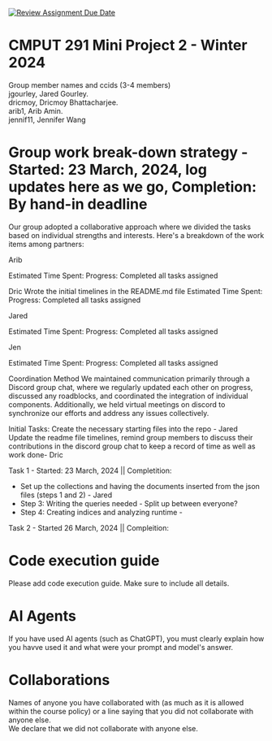 [![Review Assignment Due Date](https://classroom.github.com/assets/deadline-readme-button-24ddc0f5d75046c5622901739e7c5dd533143b0c8e959d652212380cedb1ea36.svg)](https://classroom.github.com/a/Fozs_Okj)
# CMPUT 291 Mini Project 2 - Winter 2024  
Group member names and ccids (3-4 members)  
  jgourley, Jared Gourley. <br />
  dricmoy, Dricmoy Bhattacharjee.  <br />
  arib1, Arib Amin. <br />
  jennif11, Jennifer Wang <br />

# Group work break-down strategy - Started: 23 March, 2024, log updates here as we go, Completion: By hand-in deadline
Our group adopted a collaborative approach where we divided the tasks based on individual strengths and interests. Here's a breakdown of the work items among partners:

Arib


Estimated Time Spent: 
Progress: Completed all tasks assigned

Dric
Wrote the initial timelines in the README.md file
Estimated Time Spent: 
Progress: Completed all tasks assigned

Jared

Estimated Time Spent: 
Progress: Completed all tasks assigned

Jen

Estimated Time Spent: 
Progress: Completed all tasks assigned

Coordination Method 
We maintained communication primarily through a Discord group chat, where we regularly updated each other on progress, discussed any roadblocks, and coordinated the integration of individual components. Additionally, we held virtual meetings on discord to synchronize our efforts and address any issues collectively. 

Initial Tasks:
Create the necessary starting files into the repo - Jared <br />
Update the readme file timelines, remind group members to discuss their contributions in the discord group chat to keep a record of time as well as work done- Dric <br />

Task 1 - Started: 23 March, 2024 || Completition: <br />
- Set up the collections and having the documents inserted from the json files (steps 1 and 2) - Jared <br />
- Step 3: Writing the queries needed - Split up between everyone? <br />
- Step 4: Creating indices and analyzing runtime - 

Task 2 - Started 26 March, 2024 || Compleition: <br />


# Code execution guide
Please add code execution guide. Make sure to include all details.


# AI Agents
If you have used AI agents (such as ChatGPT), you must clearly explain how you havve used it and what were your prompt and model's answer. 

# Collaborations
Names of anyone you have collaborated with (as much as it is allowed within the course policy) or a line saying that you did not collaborate with anyone else.  
We declare that we did not collaborate with anyone else.
